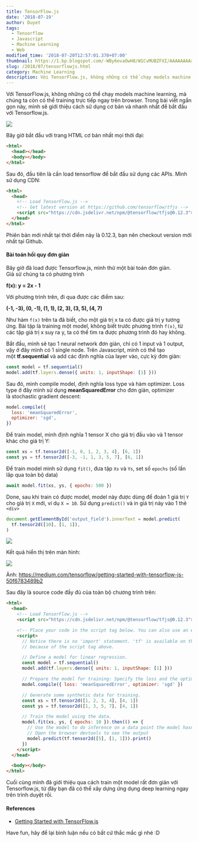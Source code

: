 ```yaml
---
title: TensorFlow.js
date: '2018-07-19'
author: Duyet
tags:
  - Tensorflow
  - Javascript
  - Machine Learning
  - Web
modified_time: '2018-07-20T12:57:01.378+07:00'
thumbnail: https://1.bp.blogspot.com/-WBy6evaOwH8/W1CvMUBZFXI/AAAAAAAAxYI/pa6D8MlcTsQ-VQuwCHAyNcJvMf8RteCLgCK4BGAYYCw/s1600/tensorflowjs.png
slug: /2018/07/tensorflowjs.html
category: Machine Learning
description: Với TensorFlow.js, không những có thể chạy models machine learning, mà chúng ta còn có thể training trực tiếp ngay trên browser. Trong bài viết ngắn gọn này, mình sẽ giới thiệu cách sử dụng cơ bản và nhanh nhất để bắt đầu với Tensorflow.js.
---
```


Với TensorFlow.js, không những có thể chạy models machine learning, mà chúng ta còn có thể training trực tiếp ngay trên browser. Trong bài viết ngắn gọn này, mình sẽ giới thiệu cách sử dụng cơ bản và nhanh nhất để bắt đầu với Tensorflow.js.

![](https://1.bp.blogspot.com/-WBy6evaOwH8/W1CvMUBZFXI/AAAAAAAAxYI/pa6D8MlcTsQ-VQuwCHAyNcJvMf8RteCLgCK4BGAYYCw/s1600/tensorflowjs.png)

Bây giờ bắt đầu với trang HTML cơ bản nhất mọi thời đại:

```html
<html>
  <head></head>
  <body></body>
</html>
```

Sau đó, đầu tiên là cần load tensorflow để bắt đầu sử dụng các APIs. Mình sử dụng CDN:

```html
<html>
  <head>
    <!-- Load TensorFlow.js -->
    <!-- Get latest version at https://github.com/tensorflow/tfjs -->
    <script src="https://cdn.jsdelivr.net/npm/@tensorflow/tfjs@0.12.3"></script>
  </head>
</html>
```

Phiên bản mới nhất tại thời điểm này là 0.12.3, bạn nên checkout version mới nhất tại Github.

#### Bài toán hồi quy đơn giản

Bây giờ đã load được Tensorflow.js, mình thử một bài toán đơn giản.  
Giả sử chúng ta có phương trình

**f(x): y = 2x - 1**

Với phương trình trên, đi qua được các điểm sau:

**(-1, -3), (0, -1), (1, 1), (2, 3), (3, 5), (4, 7)**

Như hàm `f(x)` trên ta đã biết, cho một giá trị x ta có được giá trị y tương ứng. Bài tập là training một model, không biết trước phương trình `f(x)`, từ các tập giá trị x suy ra y, ta có thể tìm ra được phương trình đó hay không.

Bắt đầu, mình sẽ tạo 1 neural network đơn giản, chỉ có 1 input và 1 output, vậy ở đây mình có 1 single node. Trên Javascript, mình có thể tạo một **tf.sequential** và add các định nghĩa của layer vào, cực kỳ đơn giản:

```js
const model = tf.sequential()
model.add(tf.layers.dense({ units: 1, inputShape: [1] }))
```

Sau đó, mình compile model, định nghĩa loss type và hàm optimizer. Loss type ở đây mình sử dụng **meanSquaredError** cho đơn giản, optimizer là stochastic gradient descent:

```js
model.compile({
  loss: 'meanSquaredError',
  optimizer: 'sgd',
})
```

Để train model, mình định nghĩa 1 tensor X cho giá trị đầu vào và 1 tensor khác cho giá trị Y:

```js
const xs = tf.tensor2d([-1, 0, 1, 2, 3, 4], [6, 1])
const ys = tf.tensor2d([-3, -1, 1, 3, 5, 7], [6, 1])
```

Để train model mình sử dụng `fit()`, đưa tập `Xs` và `Ys`, set số `epochs` (số lần lăp qua toàn bộ data)

```js
await model.fit(xs, ys, { epochs: 500 })
```

Done, sau khi train có được model, model này được dùng để đoán 1 giá trị `Y` cho giá trị `X` mới, ví dụ `X = 10`. Sử dụng `predict()` và in giá trị này vào 1 thẻ `<div> `

```js
document.getElementById('output_field').innerText = model.predict(
  tf.tensor2d([10], [1, 1]),
)
```

[![](https://3.bp.blogspot.com/-tZzhHT2HZFo/W1DAagaO5_I/AAAAAAAAxYQ/AckM8BYmLeU_S2hrj5HSHCcxy2829ZS9ACLcBGAs/s1600/Chart%2Bmodel%2BtensorflowJS.png)](https://3.bp.blogspot.com/-tZzhHT2HZFo/W1DAagaO5_I/AAAAAAAAxYQ/AckM8BYmLeU_S2hrj5HSHCcxy2829ZS9ACLcBGAs/s1600/Chart%2Bmodel%2BtensorflowJS.png)

Kết quả hiển thị trên màn hình:

[![](https://4.bp.blogspot.com/-Ge85yyxGclE/W1DAp6BmlZI/AAAAAAAAxYY/DiFfqydtOYoUBHVz5uOYAozPlnCjmI5tQCK4BGAYYCw/s1600/1_cbucRpe0oFey2c_a4ytnjw.png)](https://4.bp.blogspot.com/-Ge85yyxGclE/W1DAp6BmlZI/AAAAAAAAxYY/DiFfqydtOYoUBHVz5uOYAozPlnCjmI5tQCK4BGAYYCw/s1600/1_cbucRpe0oFey2c_a4ytnjw.png)

Ảnh: https://medium.com/tensorflow/getting-started-with-tensorflow-js-50f6783489b2

Sau đây là source code đầy đủ của toàn bộ chương trình trên:

```html
<html>
  <head>
    <!-- Load TensorFlow.js -->
    <script src="https://cdn.jsdelivr.net/npm/@tensorflow/tfjs@0.12.3"></script>

    <!-- Place your code in the script tag below. You can also use an external .js file -->
    <script>
      // Notice there is no 'import' statement. 'tf' is available on the index-page
      // because of the script tag above.

      // Define a model for linear regression.
      const model = tf.sequential()
      model.add(tf.layers.dense({ units: 1, inputShape: [1] }))

      // Prepare the model for training: Specify the loss and the optimizer.
      model.compile({ loss: 'meanSquaredError', optimizer: 'sgd' })

      // Generate some synthetic data for training.
      const xs = tf.tensor2d([1, 2, 3, 4], [4, 1])
      const ys = tf.tensor2d([1, 3, 5, 7], [4, 1])

      // Train the model using the data.
      model.fit(xs, ys, { epochs: 10 }).then(() => {
        // Use the model to do inference on a data point the model hasn't seen before:
        // Open the browser devtools to see the output
        model.predict(tf.tensor2d([5], [1, 1])).print()
      })
    </script>
  </head>

  <body></body>
</html>
```

Cuối cùng mình đã giới thiệu qua cách train một model rất đơn giản với Tensorflow.js, từ đây bạn đã có thể xây dựng ứng dụng deep learning ngay trên trình duyệt rồi.

#### References

- [Getting Started with TensorFlow.js](https://medium.com/tensorflow/getting-started-with-tensorflow-js-50f6783489b2)

Have fun, hãy để lại bình luận nếu có bất cứ thắc mắc gì nhé :D
